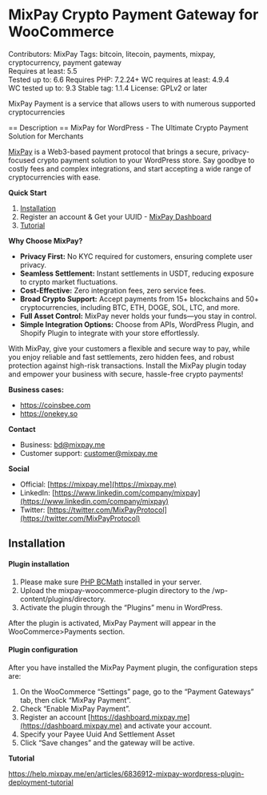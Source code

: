 # MixPay Crypto Payment Gateway for WooCommerce
Contributors: MixPay
Tags: bitcoin, litecoin, payments, mixpay, cryptocurrency, payment gateway  
Requires at least:       5.5  
Tested up to:            6.6
Requires PHP:            7.2.24+
WC requires at least:    4.9.4  
WC tested up to:         9.3
Stable tag:              1.1.4
License:                 GPLv2 or later


MixPay Payment is a service that allows users to with numerous supported cryptocurrencies

== Description ==
MixPay for WordPress - The Ultimate Crypto Payment Solution for Merchants

[MixPay](https://mixpay.me) is a Web3-based payment protocol that brings a secure, privacy-focused crypto payment solution to your WordPress store. Say goodbye to costly fees and complex integrations, and start accepting a wide range of cryptocurrencies with ease.

**Quick Start**

1. [Installation](https://wordpress.org/plugins/mixpay-gateway-for-woocommerce/#installation)
2. Register an account & Get your UUID - [MixPay Dashboard](https://dashboard.mixpay.me)
3. [Tutorial](https://help.mixpay.me/en/articles/6836912-mixpay-wordpress-plugin-deployment-tutorial)

**Why Choose MixPay?**

- **Privacy First:** No KYC required for customers, ensuring complete user privacy.
- **Seamless Settlement:** Instant settlements in USDT, reducing exposure to crypto market fluctuations.
- **Cost-Effective:** Zero integration fees, zero service fees.
- **Broad Crypto Support:** Accept payments from 15+ blockchains and 50+ cryptocurrencies, including BTC, ETH, DOGE, SOL, LTC, and more.
- **Full Asset Control:** MixPay never holds your funds—you stay in control.
- **Simple Integration Options:** Choose from APIs, WordPress Plugin, and Shopify Plugin to integrate with your store effortlessly.

With MixPay, give your customers a flexible and secure way to pay, while you enjoy reliable and fast settlements, zero hidden fees, and robust protection against high-risk transactions. Install the MixPay plugin today and empower your business with secure, hassle-free crypto payments!


**Business cases:**

- https://coinsbee.com
- https://onekey.so

**Contact**

- Business: [bd@mixpay.me](mailto:bd@mixpay.me)
- Customer support: [customer@mixpay.me](mailto:customer@mixpay.me)

**Social**

- Official: [https://mixpay.me](https://mixpay.me)
- LinkedIn: [https://www.linkedin.com/company/mixpay](https://www.linkedin.com/company/mixpay)
- Twitter: [https://twitter.com/MixPayProtocol](https://twitter.com/MixPayProtocol)


## Installation

#### Plugin installation

1. Please make sure [PHP BCMath](https://www.php.net/manual/en/book.bc.php) installed in your server.
2. Upload the mixpay-woocommerce-plugin directory to the /wp-content/plugins/directory.
3. Activate the plugin through the “Plugins” menu in WordPress.

After the plugin is activated, MixPay Payment will appear in the WooCommerce>Payments section.

#### Plugin configuration

After you have installed the MixPay Payment plugin, the configuration steps are:

1. On the WooCommerce “Settings” page, go to the “Payment Gateways” tab, then click “MixPay Payment”.
2. Check “Enable MixPay Payment”.
3. Register an account [https://dashboard.mixpay.me](https://dashboard.mixpay.me) and activate your account.
4. Specify your Payee Uuid And Settlement Asset
5. Click “Save changes” and the gateway will be active.

**Tutorial**

https://help.mixpay.me/en/articles/6836912-mixpay-wordpress-plugin-deployment-tutorial

